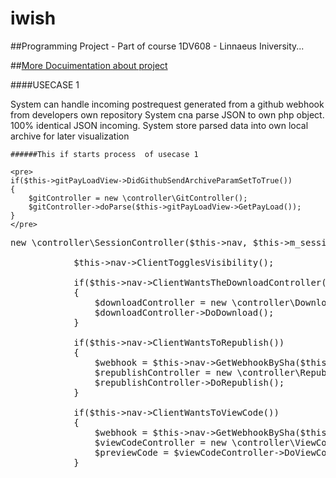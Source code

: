 # iwish
##Programming Project - Part of course 1DV608 - Linnaeus Iniversity...

##[More Docuimentation about project](./wiki)

####USECASE 1

System can handle incoming postrequest generated from a github webhook from developers own repository
System cna parse JSON to own php object. 100% identical JSON incoming.
System store parsed data into own local archive for later visualization

    ######This if starts process  of usecase 1

    <pre>
    if($this->gitPayLoadView->DidGithubSendArchiveParamSetToTrue())
    {
        $gitController = new \controller\GitController();
        $gitController->doParse($this->gitPayLoadView->GetPayLoad());
    }
    </pre>
<pre>
new \controller\SessionController($this->nav, $this->m_sessionHandler);

            $this->nav->ClientTogglesVisibility();

            if($this->nav->ClientWantsTheDownloadController())
            {
                $downloadController = new \controller\DownloadController($this->nav);
                $downloadController->DoDownload();
            }

            if($this->nav->ClientWantsToRepublish())
            {
                $webhook = $this->nav->GetWebhookBySha($this->webhookCollection);
                $republishController = new \controller\RepublishController($webhook, $this->nav);
                $republishController->DoRepublish();
            }

            if($this->nav->ClientWantsToViewCode())
            {
                $webhook = $this->nav->GetWebhookBySha($this->webhookCollection);
                $viewCodeController = new \controller\ViewCodeController($webhook, $this->nav);
                $previewCode = $viewCodeController->DoViewCode();
            }
</pre>